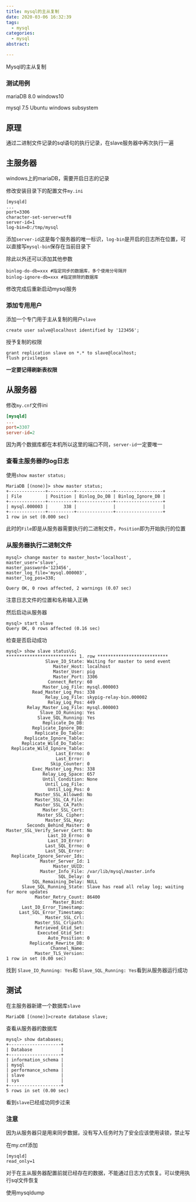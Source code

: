 ```yaml
---
title: mysql的主从复制
date: 2020-03-06 16:32:39
tags:
  - mysql
categories:
  - mysql
abstract:

---
```


Mysql的主从复制

<!--more-->

### 测试用例

mariaDB 8.0 windows10

mysql 7.5 Ubuntu windows subsystem

## 原理

通过二进制文件记录的sql语句的执行记录，在slave服务器中再次执行一遍

## 主服务器

windows上的mariaDB，需要开启日志的记录

修改安装目录下的配置文件`my.ini`

```mysql
[mysqld]
...
port=3306
character-set-server=utf8
server-id=1
log-bin=D:/tmp/mysql
```

添加`server-id`这是每个服务器的唯一标识，`log-bin`是开启的日志所在位置，可以直接写`mysql-bin`保存在当前目录下

除此以外还可以添加其他参数

```mysql
binlog-do-db=xxx #指定同步的数据库，多个使用分号隔开
binlog-ignore-db=xxx #指定排除的数据库
```

修改完成后重新启动mysql服务

### 添加专用用户

添加一个专门用于主从复制的用户`slave`

```mysql
create user salve@localhost identified by '123456';
```

授予复制的权限

```mysql
grant replication slave on *.* to slave@localhost;
flush privileges
```

**一定要记得刷新表权限**

## 从服务器

修改`my.cnf`文件ini

```ini
[mysqld]
...
port=3307
server-id=2
```

因为两个数据库都在本机所以这里的端口不同，`server-id`一定要唯一

### 查看主服务器的log日志

使用`show master status;`

```mysql
MariaDB [(none)]> show master status;
+--------------+----------+--------------+------------------+
| File         | Position | Binlog_Do_DB | Binlog_Ignore_DB |
+--------------+----------+--------------+------------------+
| mysql.000003 |      338 |              |                  |
+--------------+----------+--------------+------------------+
1 row in set (0.000 sec)
```

此时的`File`即是从服务器需要执行的二进制文件，`Position`即为开始执行的位置

### 从服务器执行二进制文件

```mysql
mysql> change master to master_host='localhost',
master_user='slave',
master_password='123456',
master_log_file='mysql.000003',
master_log_pos=338;

Query OK, 0 rows affected, 2 warnings (0.07 sec)
```

注意日志文件的位置和名称输入正确

然后启动从服务器

```mysql
mysql> start slave
Query OK, 0 rows affected (0.16 sec)
```

检查是否启动成功

```mysql
mysql> show slave status\G;
*************************** 1. row ***************************
               Slave_IO_State: Waiting for master to send event
                  Master_Host: localhost
                  Master_User: pig
                  Master_Port: 3306
                Connect_Retry: 60
              Master_Log_File: mysql.000003
          Read_Master_Log_Pos: 338
               Relay_Log_File: skypig-relay-bin.000002
                Relay_Log_Pos: 449
        Relay_Master_Log_File: mysql.000003
             Slave_IO_Running: Yes
            Slave_SQL_Running: Yes
              Replicate_Do_DB:
          Replicate_Ignore_DB:
           Replicate_Do_Table:
       Replicate_Ignore_Table:
      Replicate_Wild_Do_Table:
  Replicate_Wild_Ignore_Table:
                   Last_Errno: 0
                   Last_Error:
                 Skip_Counter: 0
          Exec_Master_Log_Pos: 338
              Relay_Log_Space: 657
              Until_Condition: None
               Until_Log_File:
                Until_Log_Pos: 0
           Master_SSL_Allowed: No
           Master_SSL_CA_File:
           Master_SSL_CA_Path:
              Master_SSL_Cert:
            Master_SSL_Cipher:
               Master_SSL_Key:
        Seconds_Behind_Master: 0
Master_SSL_Verify_Server_Cert: No
                Last_IO_Errno: 0
                Last_IO_Error:
               Last_SQL_Errno: 0
               Last_SQL_Error:
  Replicate_Ignore_Server_Ids:
             Master_Server_Id: 1
                  Master_UUID:
             Master_Info_File: /var/lib/mysql/master.info
                    SQL_Delay: 0
          SQL_Remaining_Delay: NULL
      Slave_SQL_Running_State: Slave has read all relay log; waiting for more updates
           Master_Retry_Count: 86400
                  Master_Bind:
      Last_IO_Error_Timestamp:
     Last_SQL_Error_Timestamp:
               Master_SSL_Crl:
           Master_SSL_Crlpath:
           Retrieved_Gtid_Set:
            Executed_Gtid_Set:
                Auto_Position: 0
         Replicate_Rewrite_DB:
                 Channel_Name:
           Master_TLS_Version:
1 row in set (0.00 sec)
```

找到 `Slave_IO_Running: Yes`和 `Slave_SQL_Running: Yes`看到从服务器运行成功

## 测试

在主服务器新建一个数据库`slave`

```mysql
MariaDB [(none)]>create database slave;
```

查看从服务器的数据库

```mysql
mysql> show databases;
+--------------------+
| Database           |
+--------------------+
| information_schema |
| mysql              |
| performance_schema |
| slave              |
| sys                |
+--------------------+
5 rows in set (0.00 sec)
```

看到`slave`已经成功同步过来

### 注意

因为从服务器只是用来同步数据，没有写入任务时为了安全应该使用读锁，禁止写

在my.cnf添加

```mysql
[mysqld]
read_only=1
```

对于在主从服务器配置前就已经存在的数据，不能通过日志方式恢复。可以使用执行sql文件恢复

使用mysqldump